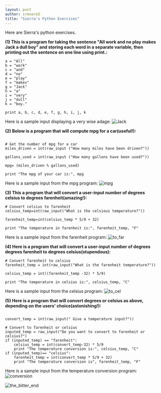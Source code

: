 ```yaml
---
layout: post
author: srmoore5
title: "Sierra's Python Exercises"
---
```


Here are Sierra's python exercises.

<b>(1) This is a program for taking the sentence "All work and no play makes Jack a dull boy" and storing each word in a separate variable, then printing out the sentence on one line using print.:</b>

```
a = "All"
b = "work"
c = "and"
d = "no"
e = "play"
f = "makes"
g = "Jack"
h = "a"
i = "very"
j = "dull"
k = "boy."

print a, b, c, d, e, f, g, h, i, j, k
```
Here is a sample input displaying a very wise adage:
![Jack](http://farm8.staticflickr.com/7333/12091866115_848778dd3f_b.jpg)

<b>(2) Below is a program that will compute mpg for a car(useful!):</b>
```

# Get the number of mpg for a car
miles_driven = int(raw_input ("How many miles have been driven?"))

gallons_used = int(raw_input ("How many gallons have been used?"))

mpg= (miles_driven % gallons_used)

print "The mpg of your car is:", mpg

```
Here is a sample input from the mpg program:
![mpg](http://farm4.staticflickr.com/3759/12091836965_34487c3aa0_b.jpg)

<b>(3) This a program that will convert a user-input number of degrees celsius to degrees farenheit(amazing!):</b>
```
# Convert celsius to farenheit
celsius_temp=int(raw_input("What is the celsious temperature?"))

farenheit_temp=int(celsius_temp * 5/9 + 32)

print "The temperature in farenheit is:", farenheit_temp, "F"
```
Here is a sample input from the farenheit program:
![to_far](http://farm3.staticflickr.com/2880/12092782133_e99f58123f_b.jpg)

<b>(4) Here is a program that will convert a user-input number of degrees degrees farenheit to degrees celsius(stupendous):</b>
```
# Convert farenheit to celsius
farenheit_temp = int(raw_input("What is the farenheit temperature?"))

celsius_temp = int((farenheit_temp -32) * 5/9)

print "The temperature in celsius is:", celsius_temp, "C"
```
Here is a sample input from the celsius program:
![to_cel](http://farm8.staticflickr.com/7449/12092567446_c5998ab5d0_b.jpg)

<b>(5) Here is a program that will convert degrees or celsius as above, depending on the users' choice(astonishing!):</b>
```

convert_temp = int(raw_input(" Give a temperature input?"))
    
# Convert to farenheit or celsius
inputed_temp = raw_input("Do you want to convert to farenheit or celsius?")
if (inputed_temp) == "farenheit":
    celsius_temp = int(convert_temp-32) * 5/9
    print "The temperature conversion is:", celsius_temp, "C"
if (inputed_temp)== "celsius":
    farenheit_temp = int(convert_temp * 5/9 + 32)
    print "The temperature conversion is", farenheit_temp, "F"
```
Here is a sample input from the temperature conversion program:
![conversion](http://farm8.staticflickr.com/7428/12093103966_566388f15a_b.jpg)


![the_bitter_end](http://farm1.staticflickr.com/168/371341803_3249a38ca4_z.jpg)









